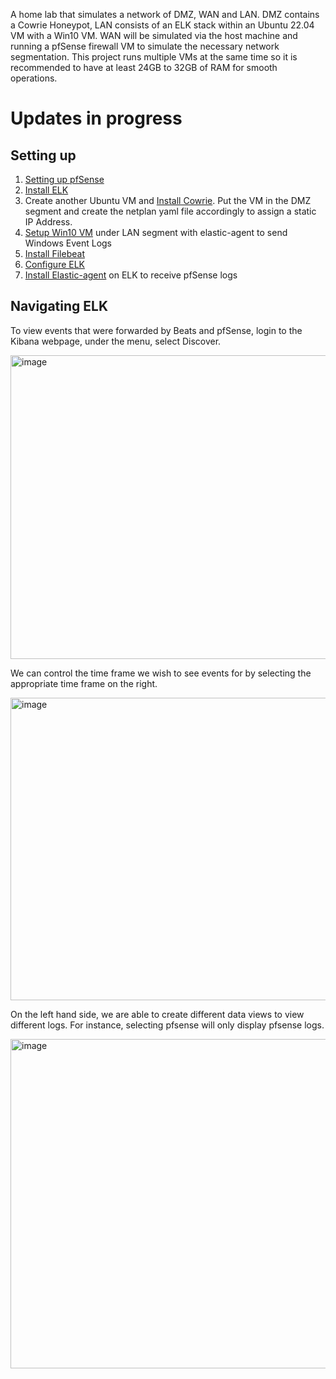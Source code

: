 A home lab that simulates a network of DMZ, WAN and LAN. DMZ contains a Cowrie Honeypot, LAN consists of an ELK stack within an Ubuntu 22.04 VM with a Win10 VM. WAN will be simulated via the host machine and running a pfSense firewall VM to simulate the necessary network segmentation. This project runs multiple VMs at the same time so it is recommended to have at least 24GB to 32GB of RAM for smooth operations. 

# Updates in progress

## Setting up

1. [Setting up pfSense](/Install-pfSense.md)
2. [Install ELK](/Install-ELK.md)
3. Create another Ubuntu VM and [Install Cowrie](https://docs.cowrie.org/en/latest/INSTALL.html). Put the VM in the DMZ segment and create the netplan yaml file accordingly to assign a static IP Address.
4. [Setup Win10 VM](/Install-Win10VM.md) under LAN segment with elastic-agent to send Windows Event Logs
5. [Install Filebeat](/Install-Filebeat.md)
6. [Configure ELK](/Config-ELK.md)
7. [Install Elastic-agent](/Install-Elastic-agent.md) on ELK to receive pfSense logs


## Navigating ELK

To view events that were forwarded by Beats and pfSense, login to the Kibana webpage, under the menu, select Discover.

<img width="2552" height="486" alt="image" src="https://github.com/user-attachments/assets/c1757bda-770a-4e53-a05b-b34430f773d6" />

We can control the time frame we wish to see events for by selecting the appropriate time frame on the right.

<img width="2550" height="484" alt="image" src="https://github.com/user-attachments/assets/a3d629b4-2d2e-406e-a97a-0cbaa9064b4b" />

On the left hand side, we are able to create different data views to view different logs. For instance, selecting pfsense will only display pfsense logs.

<img width="1126" height="527" alt="image" src="https://github.com/user-attachments/assets/9a35b07c-69d3-461c-9ff4-7cdeba7047eb" />


